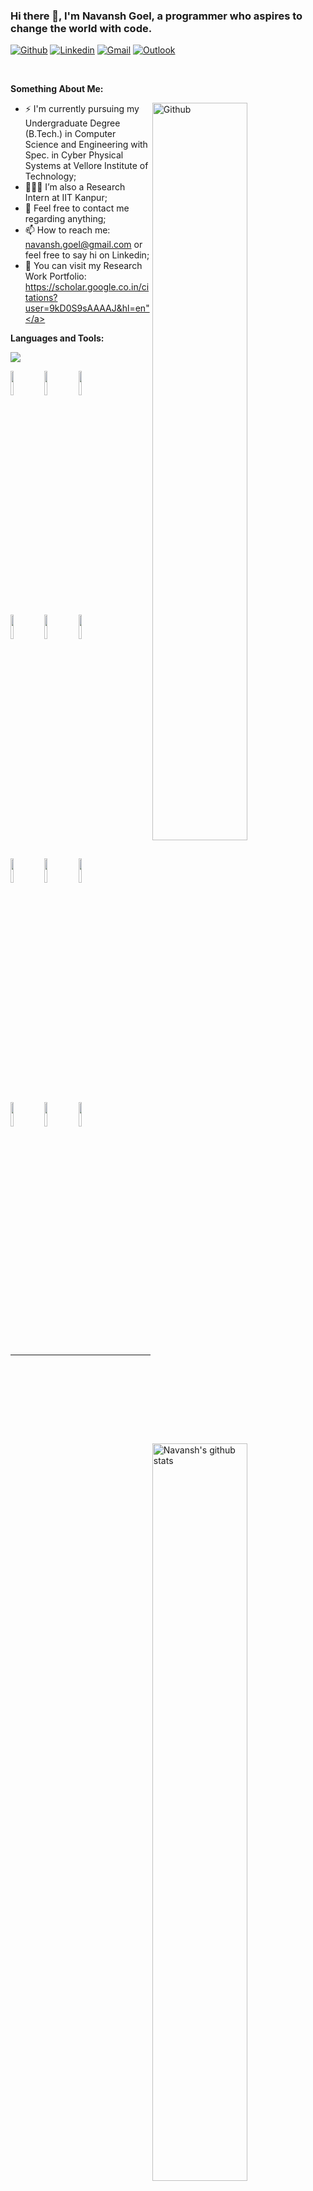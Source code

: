 ### Hi there 👋, I'm Navansh Goel, a programmer who aspires to change the world with code.

[![Github](https://img.shields.io/badge/-Github-000?style=flat&logo=Github&logoColor=white)](https://github.com/NavanshGoel)
[![Linkedin](https://img.shields.io/badge/-LinkedIn-blue?style=flat&logo=Linkedin&logoColor=white)](https://www.linkedin.com/in/navanshgoel/)
[![Gmail](https://img.shields.io/badge/-Gmail-c14438?style=flat&logo=Gmail&logoColor=white)](mailto:navansh.goel@gmail.com)
[![Outlook](https://img.shields.io/badge/-Outlook-0078D4?style=flat&logo=Microsoft-Outlook&logoColor=white)](mailto:navansh.goel@outlook.com)

&nbsp;

<!-- Talking about you -->
**Something About Me:**

<!-- Any image aligned to the right. Beware the width -->
<img width="55%" align="right" alt="Github" src="https://raw.githubusercontent.com/onimur/.github/master/.resources/git-header.svg" />

- ⚡️ I'm currently pursuing my Undergraduate Degree (B.Tech.) in Computer Science and Engineering with Spec. in Cyber Physical Systems at Vellore Institute of Technology;
- 👨🏽‍💻 I’m also a Research Intern at IIT Kanpur;
- 💬 Feel free to contact me regarding anything;
- 📫 How to reach me: navansh.goel@gmail.com or feel free to say hi on Linkedin;
- 👀 You can visit my Research Work Portfolio: <a href="https://scholar.google.co.in/citations?user=9kD0S9sAAAAJ&hl=en" target="_blank">https://scholar.google.co.in/citations?user=9kD0S9sAAAAJ&hl=en"</a>

**Languages and Tools:** 

![](https://komarev.com/ghpvc/?username=NavanshGoel&color=brightgreen)

<p>
  <a href="https://github-readme-stats.vercel.app/api?username=NavanshGoel&show_icons=true&hide_border=true" target="_blank">
    <img width="55%" align="right" alt="Navansh's github stats" src="https://github-readme-stats.vercel.app/api?username=NavanshGoel&show_icons=true&hide_border=true&theme=tokyonight" />
  </a>
  <code><img width="10%" src="https://www.vectorlogo.zone/logos/visualstudio_code/visualstudio_code-ar21.svg"></code>
  <code><img width="10%" src="https://www.vectorlogo.zone/logos/python/python-ar21.svg"></code>
  <code><img width="10%" src="https://www.vectorlogo.zone/logos/git-scm/git-scm-ar21.svg"></code>
  <br />
  <code><img width="10%" src="https://www.vectorlogo.zone/logos/pytorch/pytorch-ar21.svg"></code>
  <code><img width="10%" src="https://www.vectorlogo.zone/logos/javascript/javascript-ar21.svg"></code>
  <code><img width="10%" src="https://www.vectorlogo.zone/logos/json/json-ar21.svg"></code>
  <br />
  <code><img width="10%" src="https://www.vectorlogo.zone/logos/gnu_bash/gnu_bash-ar21.svg"></code>
  <code><img width="10%" src="https://www.vectorlogo.zone/logos/mysql/mysql-ar21.svg"></code>
  <code><img width="10%" src="https://www.vectorlogo.zone/logos/mongodb/mongodb-ar21.svg"></code>
  <br />
  <code><img width="10%" src="https://www.vectorlogo.zone/logos/java/java-ar21.svg"></code>
  <code><img width="10%" src="https://www.vectorlogo.zone/logos/jupyter/jupyter-ar21.svg"></code>
  <code><img width="10%" src="https://www.vectorlogo.zone/logos/microsoft_azure/microsoft_azure-ar21.svg"></code>
</p>


---

<!-- <p align="center">
  <a href="https://github.com/Tejaswi-Kumar/DocIT">
    <img align="center" src="https://github-readme-stats.vercel.app/api/pin/?username=Tejaswi-Kumar&repo=DocIT" />
  </a>
  <a href="https://github.com/Tejaswi-Kumar/Human-Mood-Manipulator-using-Speech-Recognition">
    <img align="center" src="https://github-readme-stats.vercel.app/api/pin/?username=Tejaswi-Kumar&repo=Human-Mood-Manipulator-using-Speech-Recognition" />
  </a>
</p> -->
